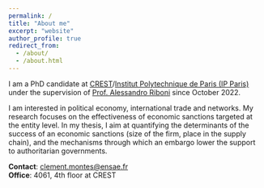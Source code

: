 ```yaml
---
permalink: /
title: "About me"
excerpt: "website"
author_profile: true
redirect_from: 
  - /about/
  - /about.html
---
```


I am a PhD candidate at [CREST](https://crest.science/)/[Institut Polytechnique de Paris (IP Paris)](https://www.ip-paris.fr/en) under the supervision of [Prof. Alessandro Riboni](https://sites.google.com/site/alessandroriboni/) since October 2022.

I am interested in political economy, international trade and networks. My research focuses on the effectiveness of economic sanctions targeted at the entity level. In my thesis, I aim at quantifying the determinants of the success of an economic sanctions (size of the firm, place in the supply chain), and the mechanisms through which an embargo lower the support to authoritarian governments.

**Contact**: clement.montes@ensae.fr  
**Office**: 4061, 4th floor at CREST
